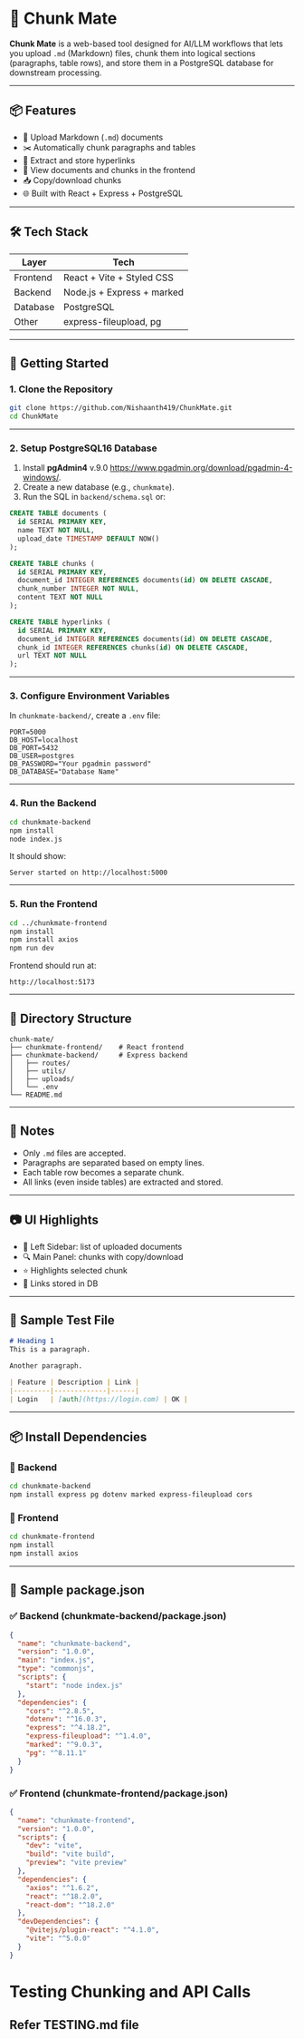 # 🧠 Chunk Mate

**Chunk Mate** is a web-based tool designed for AI/LLM workflows that lets you upload `.md` (Markdown) files, chunk them into logical sections (paragraphs, table rows), and store them in a PostgreSQL database for downstream processing.

---

## 📦 Features

- 📝 Upload Markdown (`.md`) documents
- ✂️ Automatically chunk paragraphs and tables
- 🔗 Extract and store hyperlinks
- 📄 View documents and chunks in the frontend
- 📥 Copy/download chunks
- 🌐 Built with React + Express + PostgreSQL

---

## 🛠 Tech Stack

| Layer     | Tech                         |
|-----------|------------------------------|
| Frontend  | React + Vite + Styled CSS    |
| Backend   | Node.js + Express + marked   |
| Database  | PostgreSQL                   |
| Other     | express-fileupload, pg       |

---

## 🚀 Getting Started

### 1. Clone the Repository

```bash
git clone https://github.com/Nishaanth419/ChunkMate.git
cd ChunkMate
```

---

### 2. Setup PostgreSQL16 Database

1. Install **pgAdmin4** v.9.0 https://www.pgadmin.org/download/pgadmin-4-windows/.
2. Create a new database (e.g., `chunkmate`).
3. Run the SQL in `backend/schema.sql` or:

```sql
CREATE TABLE documents (
  id SERIAL PRIMARY KEY,
  name TEXT NOT NULL,
  upload_date TIMESTAMP DEFAULT NOW()
);

CREATE TABLE chunks (
  id SERIAL PRIMARY KEY,
  document_id INTEGER REFERENCES documents(id) ON DELETE CASCADE,
  chunk_number INTEGER NOT NULL,
  content TEXT NOT NULL
);

CREATE TABLE hyperlinks (
  id SERIAL PRIMARY KEY,
  document_id INTEGER REFERENCES documents(id) ON DELETE CASCADE,
  chunk_id INTEGER REFERENCES chunks(id) ON DELETE CASCADE,
  url TEXT NOT NULL
);
```

---

### 3. Configure Environment Variables

In `chunkmate-backend/`, create a `.env` file:

```env
PORT=5000
DB_HOST=localhost
DB_PORT=5432
DB_USER=postgres
DB_PASSWORD="Your pgadmin password"
DB_DATABASE="Database Name"
```

---

### 4. Run the Backend

```bash
cd chunkmate-backend
npm install
node index.js
```

It should show:
```
Server started on http://localhost:5000
```

---

### 5. Run the Frontend

```bash
cd ../chunkmate-frontend
npm install
npm install axios
npm run dev
```

Frontend should run at:
```
http://localhost:5173
```

---

## 📂 Directory Structure

```
chunk-mate/
├── chunkmate-frontend/    # React frontend
├── chunkmate-backend/     # Express backend
│   ├── routes/
│   ├── utils/
│   ├── uploads/
│   └── .env
└── README.md
```

---

## 📌 Notes

- Only `.md` files are accepted.
- Paragraphs are separated based on empty lines.
- Each table row becomes a separate chunk.
- All links (even inside tables) are extracted and stored.

---

## 📷 UI Highlights

- 📄 Left Sidebar: list of uploaded documents  
- 🔍 Main Panel: chunks with copy/download  
- ⭐ Highlights selected chunk  
- 🔗 Links stored in DB 

---



## 🧪 Sample Test File

```md
# Heading 1
This is a paragraph.

Another paragraph.

| Feature | Description | Link |
|---------|-------------|------|
| Login   | [auth](https://login.com) | OK |
```

---




## 📦 Install Dependencies

### 🔧 Backend

```bash
cd chunkmate-backend
npm install express pg dotenv marked express-fileupload cors
```

### 🔧 Frontend

```bash
cd chunkmate-frontend
npm install
npm install axios
```

---

## 📄 Sample package.json

### ✅ Backend (chunkmate-backend/package.json)

```json
{
  "name": "chunkmate-backend",
  "version": "1.0.0",
  "main": "index.js",
  "type": "commonjs",
  "scripts": {
    "start": "node index.js"
  },
  "dependencies": {
    "cors": "^2.8.5",
    "dotenv": "^16.0.3",
    "express": "^4.18.2",
    "express-fileupload": "^1.4.0",
    "marked": "^9.0.3",
    "pg": "^8.11.1"
  }
}
```

### ✅ Frontend (chunkmate-frontend/package.json)

```json
{
  "name": "chunkmate-frontend",
  "version": "1.0.0",
  "scripts": {
    "dev": "vite",
    "build": "vite build",
    "preview": "vite preview"
  },
  "dependencies": {
    "axios": "^1.6.2",
    "react": "^18.2.0",
    "react-dom": "^18.2.0"
  },
  "devDependencies": {
    "@vitejs/plugin-react": "^4.1.0",
    "vite": "^5.0.0"
  }
}
```
# Testing Chunking and API Calls 
## Refer TESTING.md file 
